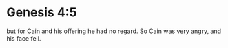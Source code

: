 # Genesis 4:5

but for Cain and his offering he had no regard. So Cain was very angry, and his face fell.
